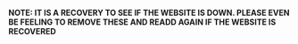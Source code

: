 <strong>NOTE: IT IS A RECOVERY TO SEE IF THE WEBSITE IS DOWN. PLEASE EVEN BE FEELING TO REMOVE THESE AND READD AGAIN IF THE WEBSITE IS RECOVERED</strong>